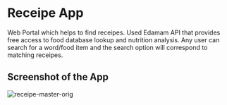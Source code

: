 # Receipe App

Web Portal which helps to find receipes. Used Edamam API that provides free access to food database lookup and nutrition analysis. Any user can search for a word/food item and the search option will correspond to matching receipes.

## Screenshot of the App

<img src="https://i.ibb.co/SBgb4f8/receipe-master-orig.png" alt="receipe-master-orig" border="0">
 
